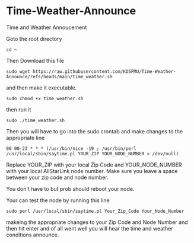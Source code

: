 # Time-Weather-Announce
Time and Weather Annoucement

Goto the root directory
```
cd ~
```

Then Download this file
```
sudo wget https://raw.githubusercontent.com/KD5FMU/Time-Weather-Announce/refs/heads/main/time_weather.sh
```
and then make it executable.

```
sudo chmod +x time_weather.sh
```

then run it
```
sudo ./time_weather.sh
```

Then you will have to go into the sudo crontab and make changes to the appropriate line

```
00 00-23 * * * (/usr/bin/nice -19 ; /usr/bin/perl /usr/local/sbin/saytime.pl YOUR_ZIP YOUR_NODE_NUMBER > /dev/null)
```
Replace YOUR_ZIP with your local Zip Code and YOUR_NODE_NUMBER with your local AllStarLink node number.
Make sure you leave a space between your zip code and node number.

You don't have to but prob should reboot your node.

Your can test the node by running this line 

```
sudo perl /usr/local/sbin/saytime.pl Your_Zip_Code Your_Node_Number
```

makeing the appropriate changes to your Zip Code and Node Number and then hit enter and of all went well you will hear the time and weather conditions announce.

